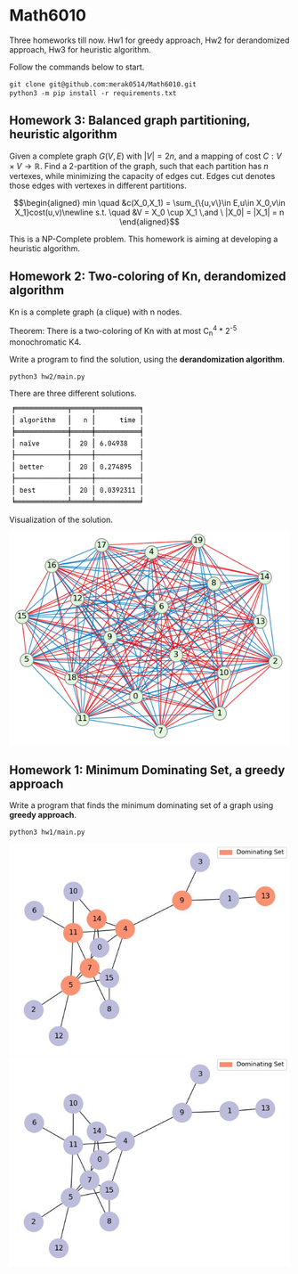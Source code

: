 # Math6010
Three homeworks till now. Hw1 for greedy approach, Hw2 for derandomized approach, Hw3 for heuristic algorithm.

Follow the commands below to start.
    
    git clone git@github.com:merak0514/Math6010.git
    python3 -m pip install -r requirements.txt

## Homework 3: Balanced graph partitioning, heuristic algorithm

Given a complete graph $G(V,E)$ with $|V|=2n$, 
and a mapping of cost $C:V\times{V}\rightarrow\mathbb{R}$. 
Find a 2-partition of the graph, such that each partition has $n$ vertexes,
while minimizing the capacity of edges cut. Edges cut denotes those edges with
vertexes in different partitions.

$$\begin{aligned}
min \quad &c(X_0,X_1) = \sum_{\{u,v\}\in E,u\in X_0,v\in X_1}cost(u,v)\newline
s.t. \quad &V = X_0 \cup X_1 \,and \ |X_0| = |X_1| = n
\end{aligned}$$

This is a NP-Complete problem. This homework is aiming at developing a heuristic algorithm.


## Homework 2: Two-coloring of Kn, derandomized algorithm

Kn is a complete graph (a clique) with n nodes. 

Theorem: There is a two-coloring of Kn with at most C<sub>n</sub><sup>4</sup> * 2<sup>-5</sup> monochromatic K4.

Write a program to find the solution, using the **derandomization algorithm**.

    python3 hw2/main.py

There are three different solutions.

![table.png](hw2/img/table.png)

Visualization of the solution.

![viz.png](hw2/img/visiualization.png)

## Homework 1: Minimum Dominating Set, a greedy approach

 Write a program that finds the minimum dominating set of a graph using **greedy approach**.

    python3 hw1/main.py

![result](hw1/img/result.jpg)
![gif](hw1/result.gif)


